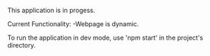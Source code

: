 This application is in progess.

Current Functionality:
-Webpage is dynamic.


To run the application in dev mode, use 'npm start' in the project's directory.
